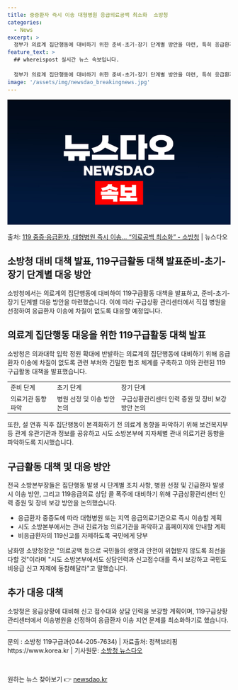 ```yaml
---
title: 중증환자 즉시 이송 대형병원 응급의료공백 최소화  소방청
categories:
  - News
excerpt: >
  정부가 의료계 집단행동에 대비하기 위한 준비-초기-장기 단계별 방안을 마련, 특히 응급환자 이송 지연이 발생…
feature_text: >
  ## whereispost 실시간 뉴스 속보입니다.

  정부가 의료계 집단행동에 대비하기 위한 준비-초기-장기 단계별 방안을 마련, 특히 응급환자 이송 지연이 발생…
image: '/assets/img/newsdao_breakingnews.jpg'
---
```


![뉴스다오 속보](/assets/img/newsdao_breakingnews.jpg)

<p>출처: <a href="https://newsdao.kr/3191" rel="dofollow">119 중증·응급환자, 대형병원 즉시 이송… “의료공백 최소화” - 소방청</a> | 뉴스다오</p>

<h2>소방청 대비 대책 발표, 119구급활동 대책 발표준비-초기-장기 단계별 대응 방안</h2>
<p data-ke-size="size16">소방청에서는 의료계의 집단행동에 대비하여 119구급활동 대책을 발표하고, 준비-초기-장기 단계별 대응 방안을 마련했습니다. 이에 따라 구급상황 관리센터에서 직접 병원을 선정하여 응급환자 이송에 차질이 없도록 대응할 예정입니다.</p>
<h2 data-ke-size="size26">의료계 집단행동 대응을 위한 119구급활동 대책 발표</h2>
<p>소방청은 의과대학 입학 정원 확대에 반발하는 의료계의 집단행동에 대비하기 위해 응급환자 이송에 차질이 없도록 관련 부처와 긴밀한 협조 체계를 구축하고 이와 관련된 119구급활동 대책을 발표했습니다.</p>
<table>
  <tr>
    <td>준비 단계</td>
    <td>초기 단계</td>
    <td>장기 단계</td>
  </tr>
  <tr>
    <td>의료기관 동향 파악</td>
    <td>병원 선정 및 이송 방안 논의</td>
    <td>구급상황관리센터 인력 증원 및 장비 보강 방안 논의</td>
  </tr>
</table>
<p>또한, 설 연휴 직후 집단행동이 본격화하기 전 의료계 동향을 파악하기 위해 보건복지부 등 관계 유관기관과 정보를 공유하고 시도 소방본부에 지자체별 관내 의료기관 동향을 파악하도록 지시했습니다.</p>
<h2 data-ke-size="size26">구급활동 대책 및 대응 방안</h2>
<p>전국 소방본부장들은 집단행동 발생 시 단계별 조치 사항, 병원 선정 및 긴급환자 발생 시 이송 방안, 그리고 119응급의료 상담 콜 폭주에 대비하기 위해 구급상황관리센터 인력 증원 및 장비 보강 방안을 논의했습니다.</p>
<ul>
  <li>응급환자 중증도에 따라 대형병원 또는 지역 응급의료기관으로 즉시 이송할 계획</li>
  <li>시도 소방본부에서는 관내 진료가능 의료기관을 파악하고 홈페이지에 안내할 계획</li>
  <li>비응급환자의 119신고를 자제하도록 국민에게 당부</li>
</ul>
<p>남화영 소방청장은 "의료공백 등으로 국민들의 생명과 안전이 위협받지 않도록 최선을 다할 것"이라며 "시도 소방본부에서도 상담인력과 신고접수대를 즉시 보강하고 국민도 비응급 신고 자제에 동참해달라"고 말했습니다.</p>
<h2 data-ke-size="size26">추가 대응 대책</h2>
<p>소방청은 응급상황에 대비해 신고 접수대와 상담 인력을 보강할 계획이며, 119구급상황관리센터에서 이송병원을 선정하여 응급환자 이송 지연 문제를 최소화하기로 했습니다.</p>
<hr>
<p data-ke-size="size16">문의 : 소방청 119구급과(044-205-7634) | 자료출처: 정책브리핑 https://www.korea.kr | 기사원문: <a href="https://newsdao.kr/3191">소방청 뉴스다오</a></p>
<p data-ke-size="size16">&nbsp;</p> 

원하는 뉴스 찾아보기 👉 <a href="https://newsdao.kr" rel="dofollow">newsdao.kr</a>


